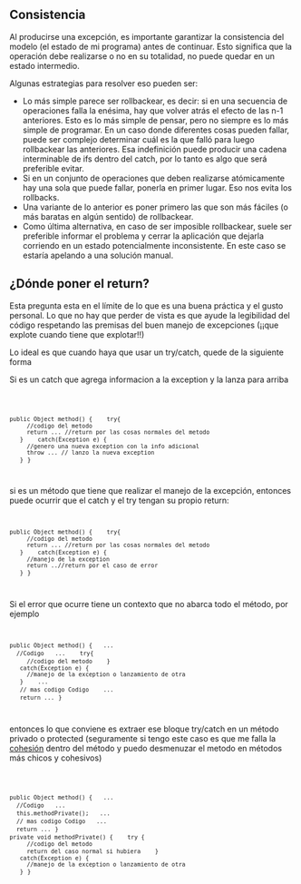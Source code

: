 Consistencia
------------

Al producirse una excepción, es importante garantizar la consistencia del modelo (el estado de mi programa) antes de continuar. Esto significa que la operación debe realizarse o no en su totalidad, no puede quedar en un estado intermedio.

Algunas estrategias para resolver eso pueden ser:

-   Lo más simple parece ser rollbackear, es decir: si en una secuencia de operaciones falla la enésima, hay que volver atrás el efecto de las n-1 anteriores. Esto es lo más simple de pensar, pero no siempre es lo más simple de programar.
    En un caso donde diferentes cosas pueden fallar, puede ser complejo determinar cuál es la que falló para luego rollbackear las anteriores. Esa indefinición puede producir una cadena interminable de ifs dentro del catch, por lo tanto es algo que será preferible evitar.
-   Si en un conjunto de operaciones que deben realizarse atómicamente hay una sola que puede fallar, ponerla en primer lugar. Eso nos evita los rollbacks.
-   Una variante de lo anterior es poner primero las que son más fáciles (o más baratas en algún sentido) de rollbackear.
-   Como última alternativa, en caso de ser imposible rollbackear, suele ser preferible informar el problema y cerrar la aplicación que dejarla corriendo en un estado potencialmente inconsistente. En este caso se estaría apelando a una solución manual.

¿Dónde poner el return?
-----------------------

Esta pregunta esta en el límite de lo que es una buena práctica y el gusto personal. Lo que no hay que perder de vista es que ayude la legibilidad del código respetando las premisas del buen manejo de excepciones (¡¡que explote cuando tiene que explotar!!)

Lo ideal es que cuando haya que usar un try/catch, quede de la siguiente forma

Si es un catch que agrega informacion a la exception y la lanza para arriba

<code font="">

`public Object method() {`
`   try{`
`     //codigo del metodo`
`     return ... //return por las cosas normales del metodo`
`   }`
`   catch(Exception e) {`
`     //genero una nueva exception con la info adicional`
`     throw ... // lanzo la nueva exception`
`   }`
`}`

</code>

si es un método que tiene que realizar el manejo de la excepción, entonces puede ocurrir que el catch y el try tengan su propio return: <code>

`public Object method() {`
`   try{`
`     //codigo del metodo`
`     return ... //return por las cosas normales del metodo`
`   }`
`   catch(Exception e) {`
`     //manejo de la exception`
`     return ..//return por el caso de error`
`   }`
`}`

</code>

Si el error que ocurre tiene un contexto que no abarca todo el método, por ejemplo <code>

`public Object method() {`
`  ...`
`  //Codigo`
`  ...`
`   try{`
`     //codigo del metodo`
`   }`
`   catch(Exception e) {`
`     //manejo de la exception o lanzamiento de otra`
`   }`
`   ...`
`   // mas codigo Codigo`
`   ...`
`   return ...`
`}`

</code> entonces lo que conviene es extraer ese bloque try/catch en un método privado o protected (seguramente si tengo este caso es que me falla la [cohesión](conceptos-basicos-del-diseno-cohesion.md) dentro del método y puedo desmenuzar el metodo en métodos más chicos y cohesivos)

<code>

`public Object method() {`
`  ...`
`  //Codigo`
`  ...`
`  this.methodPrivate();`
`  ...`
`  // mas codigo Codigo`
`  ...`
`  return ...`
`}`
`private void methodPrivate() {`
`   try {`
`     //codigo del metodo`
`     return del caso normal si hubiera`
`   }`
`   catch(Exception e) {`
`     //manejo de la exception o lanzamiento de otra`
`   }`
`}`

</code>
